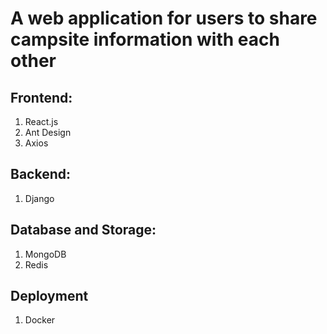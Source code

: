 # A web application for users to share campsite information with each other 
## Frontend:
1. React.js
2. Ant Design
3. Axios

## Backend:
1. Django

## Database and Storage:
1. MongoDB
2. Redis

## Deployment
1. Docker
